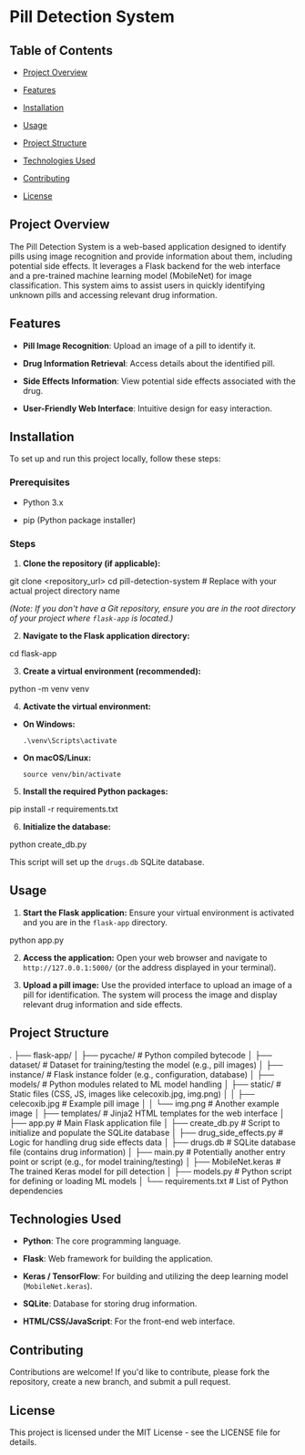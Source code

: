 # Pill Detection System

## Table of Contents

* [Project Overview](https://www.google.com/search?q=%23project-overview)

* [Features](https://www.google.com/search?q=%23features)

* [Installation](https://www.google.com/search?q=%23installation)

* [Usage](https://www.google.com/search?q=%23usage)

* [Project Structure](https://www.google.com/search?q=%23project-structure)

* [Technologies Used](https://www.google.com/search?q=%23technologies-used)

* [Contributing](https://www.google.com/search?q=%23contributing)

* [License](https://www.google.com/search?q=%23license)

## Project Overview

The Pill Detection System is a web-based application designed to identify pills using image recognition and provide information about them, including potential side effects. It leverages a Flask backend for the web interface and a pre-trained machine learning model (MobileNet) for image classification. This system aims to assist users in quickly identifying unknown pills and accessing relevant drug information.

## Features

* **Pill Image Recognition**: Upload an image of a pill to identify it.

* **Drug Information Retrieval**: Access details about the identified pill.

* **Side Effects Information**: View potential side effects associated with the drug.

* **User-Friendly Web Interface**: Intuitive design for easy interaction.

## Installation

To set up and run this project locally, follow these steps:

### Prerequisites

* Python 3.x

* pip (Python package installer)

### Steps

1. **Clone the repository (if applicable):**


git clone <repository_url>
cd pill-detection-system # Replace with your actual project directory name


*(Note: If you don't have a Git repository, ensure you are in the root directory of your project where `flask-app` is located.)*

2. **Navigate to the Flask application directory:**


cd flask-app


3. **Create a virtual environment (recommended):**


python -m venv venv


4. **Activate the virtual environment:**

* **On Windows:**

  ```
  .\venv\Scripts\activate
  
  ```

* **On macOS/Linux:**

  ```
  source venv/bin/activate
  
  ```

5. **Install the required Python packages:**


pip install -r requirements.txt


6. **Initialize the database:**


python create_db.py


This script will set up the `drugs.db` SQLite database.

## Usage

1. **Start the Flask application:**
Ensure your virtual environment is activated and you are in the `flask-app` directory.


python app.py


2. **Access the application:**
Open your web browser and navigate to `http://127.0.0.1:5000/` (or the address displayed in your terminal).

3. **Upload a pill image:**
Use the provided interface to upload an image of a pill for identification. The system will process the image and display relevant drug information and side effects.

## Project Structure


.
├── flask-app/
│   ├── pycache/            # Python compiled bytecode
│   ├── dataset/                # Dataset for training/testing the model (e.g., pill images)
│   ├── instance/               # Flask instance folder (e.g., configuration, database)
│   ├── models/                 # Python modules related to ML model handling
│   ├── static/                 # Static files (CSS, JS, images like celecoxib.jpg, img.png)
│   │   ├── celecoxib.jpg       # Example pill image
│   │   └── img.png             # Another example image
│   ├── templates/              # Jinja2 HTML templates for the web interface
│   ├── app.py                  # Main Flask application file
│   ├── create_db.py            # Script to initialize and populate the SQLite database
│   ├── drug_side_effects.py    # Logic for handling drug side effects data
│   ├── drugs.db                # SQLite database file (contains drug information)
│   ├── main.py                 # Potentially another entry point or script (e.g., for model training/testing)
│   ├── MobileNet.keras         # The trained Keras model for pill detection
│   ├── models.py               # Python script for defining or loading ML models
│   └── requirements.txt        # List of Python dependencies


## Technologies Used

* **Python**: The core programming language.

* **Flask**: Web framework for building the application.

* **Keras / TensorFlow**: For building and utilizing the deep learning model (`MobileNet.keras`).

* **SQLite**: Database for storing drug information.

* **HTML/CSS/JavaScript**: For the front-end web interface.

## Contributing

Contributions are welcome! If you'd like to contribute, please fork the repository, create a new branch, and submit a pull request.

## License

This project is licensed under the MIT License - see the LICENSE file for details.
